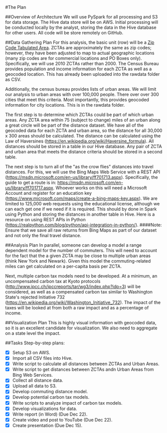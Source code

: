 #The Plan

##Overview of Architecture
We will use PySpark for all processing and S3 for data storage.  The Hive data store will be on AWS.  Initial processing will be conducted locally by the analyst, storing the data in the Hive database for other users.  All code will be store remotely on GitHub.

##Data Gathering Plan
For this analysis, the basic unit (row) will be a <a href="https://www.census.gov/geo/reference/zctas.html">Zip Code Tabulated Area</a>.  ZCTAs are approximately the same as zip codes; however, they have been adjusted to map to actual geographic locations (many zip codes are for commercial locations and PO Boxes only).  Specifically, we will use 2010 ZCTAs rather than 2000.  The Census Bureau provides population and income information for each ZCTA as well as a geocoded location.  This has already been uploaded into the rawdata folder as CSV.

Additionally, the census bureau provides lists of urban areas.  We will limit our analysis to urban areas with over 100,000 people.  There over over 300 cities that meet this criteria.  Most importantly, this provides geocoded information for city locations.  This is in the rawdata folder.

The first step is to determine which ZCTAs could be part of which urban areas.  Any ZCTA area within 75 (subject to change) miles of an urban along a great circle will be part of the distance dataset.  We have all of the geocoded data for each ZCTA and urban area, so the distance for all 30,000 x 300 areas should be calculated.  The distance can be calculated using the Law of Haversines (https://en.wikipedia.org/wiki/Haversine_formula).  All distances should be stored in a table in our Hive database.  Any pair of ZCTA and urban area that meets the distance criteria should be stored in a second table.

The next step is to turn all of the "as the crow flies" distances into travel distances.  For this, we will use the Bing Maps Web Service with a REST API (https://msdn.microsoft.com/en-us/library/ff701713.aspx).  Specifically, the guide to get a route is in: https://msdn.microsoft.com/en-us/library/ff701717.aspx.  Whoever works on this will need a Microsoft Account and register for an education key (https://www.microsoft.com/maps/create-a-bing-maps-key.aspx).  We are limited to 125,000 web requests using the educational license, although we can each get one if we need if it is required.  This should by done in Spark using Python and storing the distances in another table in Hive.  Here is a resource on using REST APIs in Python (https://realpython.com/blog/python/api-integration-in-python/).
####Note: Ensure that we save all raw returns from Bing Maps as part of our dataset and not only the final travel distance.

##Analysis Plan
In parallel, someone can develop a model a range dependent model for the number of commuters.  This will need to account for the fact that the a given ZCTA may be close to multiple urban areas (think New York and Newark).  Given this model the commuting-related miles can get calculated on a per-capita basis per ZCTA.

Next, multiple carbon tax models need to be developed.  At a minimum, an uncompensated carbon tax at Kyoto protocols (http://www.ipcc.ch/ipccreports/tar/wg3/index.php?idp=3) will be considered, as well as a compensated carbon tax similar to Washington State's rejected Initiative 732 (https://en.wikipedia.org/wiki/Washington_Initiative_732).  The impact of the taxes will be looked at from both a raw impact and as a percentage of income.

##Visualization Plan
This is highly visual information with geocoded data, so it is an excellent candidate for visualization.  We also need to aggregate on a state level the impact.

##Tasks
Step-by-step plans:
- [X] Setup S3 on AWS.
- [X] Import all CSV files into Hive.
- [X] Write script to calculate all distances between ZCTAs and Urban Areas.
- [X] Write script to get distances between ZCTAs andn Urban Areas from Bing Web Services.
- [X] Collect all distance data.
- [X] Upload all data to S3.
- [X] Develop commuting distance model.
- [X] Develop potential carbon tax models.
- [X] Write scripts to analyze impact of carbon tax models.
- [X] Develop visualizations for data.
- [X] Write report (in Word) (Due Dec 22).
- [X] Create video and post to YouTube (Due Dec 22).
- [X] Create presentation (Due Dec 15).
